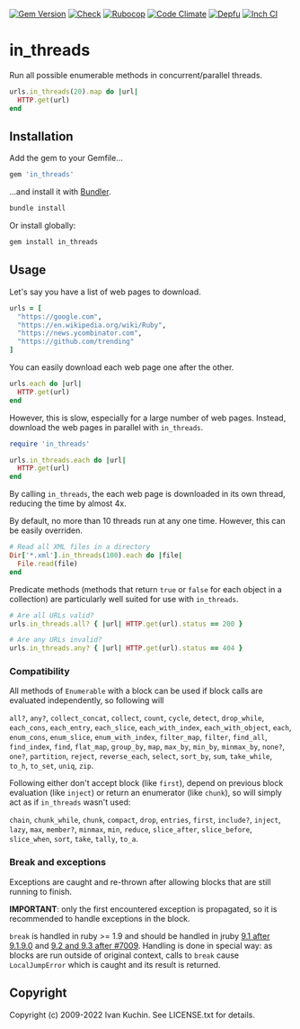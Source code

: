 [![Gem Version](https://img.shields.io/gem/v/in_threads?logo=rubygems)](https://rubygems.org/gems/in_threads)
[![Check](https://img.shields.io/github/actions/workflow/status/toy/in_threads/check.yml?label=check&logo=github)](https://github.com/toy/in_threads/actions/workflows/check.yml)
[![Rubocop](https://img.shields.io/github/actions/workflow/status/toy/in_threads/rubocop.yml?label=rubocop&logo=rubocop)](https://github.com/toy/in_threads/actions/workflows/rubocop.yml)
[![Code Climate](https://img.shields.io/codeclimate/maintainability/toy/in_threads?logo=codeclimate)](https://codeclimate.com/github/toy/in_threads)
[![Depfu](https://img.shields.io/depfu/toy/in_threads)](https://depfu.com/github/toy/in_threads)
[![Inch CI](https://inch-ci.org/github/toy/in_threads.svg?branch=master)](https://inch-ci.org/github/toy/in_threads)

# in_threads

Run all possible enumerable methods in concurrent/parallel threads.

```ruby
urls.in_threads(20).map do |url|
  HTTP.get(url)
end
```

## Installation

Add the gem to your Gemfile...

```ruby
gem 'in_threads'
```

...and install it with [Bundler](http://bundler.io).

```sh
bundle install
```

Or install globally:

```sh
gem install in_threads
```

## Usage

Let's say you have a list of web pages to download.

```ruby
urls = [
  "https://google.com",
  "https://en.wikipedia.org/wiki/Ruby",
  "https://news.ycombinator.com",
  "https://github.com/trending"
]
```

You can easily download each web page one after the other.

```ruby
urls.each do |url|
  HTTP.get(url)
end
```

However, this is slow, especially for a large number of web pages. Instead,
download the web pages in parallel with `in_threads`.

```ruby
require 'in_threads'

urls.in_threads.each do |url|
  HTTP.get(url)
end
```

By calling `in_threads`, the each web page is downloaded in its own thread,
reducing the time by almost 4x.

By default, no more than 10 threads run at any one time. However, this can be
easily overriden.

```ruby
# Read all XML files in a directory
Dir['*.xml'].in_threads(100).each do |file|
  File.read(file)
end
```

Predicate methods (methods that return `true` or `false` for each object in a
collection) are particularly well suited for use with `in_threads`.

```ruby
# Are all URLs valid?
urls.in_threads.all? { |url| HTTP.get(url).status == 200 }

# Are any URLs invalid?
urls.in_threads.any? { |url| HTTP.get(url).status == 404 }
```

### Compatibility

All methods of `Enumerable` with a block can be used if block calls are evaluated independently, so following will

`all?`, `any?`, `collect_concat`, `collect`, `count`, `cycle`, `detect`, `drop_while`, `each_cons`, `each_entry`,
`each_slice`, `each_with_index`, `each_with_object`, `each`, `enum_cons`, `enum_slice`, `enum_with_index`,
`filter_map`, `filter`, `find_all`, `find_index`, `find`, `flat_map`, `group_by`, `map`, `max_by`, `min_by`,
`minmax_by`, `none?`, `one?`, `partition`, `reject`, `reverse_each`, `select`, `sort_by`, `sum`, `take_while`, `to_h`,
`to_set`, `uniq`, `zip`.

Following either don't accept block (like `first`), depend on previous block evaluation (like `inject`) or return an enumerator (like `chunk`), so will simply act as if `in_threads` wasn't used:

`chain`, `chunk_while`, `chunk`, `compact`, `drop`, `entries`, `first`, `include?`, `inject`, `lazy`, `max`, `member?`,
`minmax`, `min`, `reduce`, `slice_after`, `slice_before`, `slice_when`, `sort`, `take`, `tally`, `to_a`.

### Break and exceptions

Exceptions are caught and re-thrown after allowing blocks that are still running to finish.

**IMPORTANT**: only the first encountered exception is propagated, so it is recommended to handle exceptions in the block.

`break` is handled in ruby >= 1.9 and should be handled in jruby [9.1 after 9.1.9.0](https://github.com/jruby/jruby/issues/4697) and [9.2 and 9.3 after #7009](https://github.com/jruby/jruby/issues/7009). Handling is done in special way: as blocks are run outside of original context, calls to `break` cause `LocalJumpError` which is caught and its result is returned.

## Copyright

Copyright (c) 2009-2022 Ivan Kuchin. See LICENSE.txt for details.
